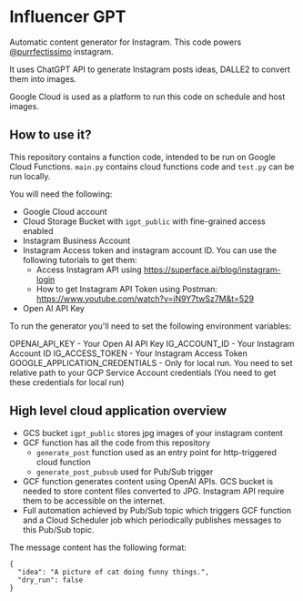 # Influencer GPT

Automatic content generator for Instagram. This code powers [@purrfectissimo](https://www.instagram.com/purrfectissimo/) instagram.

It uses ChatGPT API to generate Instagram posts ideas, DALLE2 to convert them into images. 

Google Cloud is used as a platform to run this code on schedule and host images.


## How to use it?
This repository contains a function code, intended to be run on Google Cloud Functions. `main.py` contains cloud functions code and `test.py` can be run locally.

You will need the following:

- Google Cloud account
- Cloud Storage Bucket with `igpt_public` with fine-grained access enabled
- Instagram Business Account
- Instagram Access token and instagram account ID. You can use the following tutorials to get them:
  - Access Instagram API using https://superface.ai/blog/instagram-login
  - How to get Instagram API Token using Postman: https://www.youtube.com/watch?v=iN9Y7twSz7M&t=529
- Open AI API Key


To run the generator you'll need to set the following environment variables:

OPENAI_API_KEY  - Your Open AI API Key
IG_ACCOUNT_ID   - Your Instagram Account ID
IG_ACCESS_TOKEN - Your Instagram Access Token
GOOGLE_APPLICATION_CREDENTIALS - Only for local run. You need to set relative path to your GCP Service Account credentials (You need to get these credentials for local run)


## High level cloud application overview

- GCS bucket `igpt_public` stores jpg images of your instagram content
- GCF function has all the code from this repository
  - `generate_post` function used as an entry point for http-triggered cloud function
  - `generate_post_pubsub` used for Pub/Sub trigger 
- GCF function generates content using OpenAI APIs. GCS bucket is needed to store content files converted to JPG. Instagram API require them to be accessible on the internet.
- Full automation achieved by Pub/Sub topic which triggers GCF function and a Cloud Scheduler job which periodically publishes messages to this Pub/Sub topic.

The message content has the following format:

```
{
  "idea": "A picture of cat doing funny things.",
  "dry_run": false
}
```